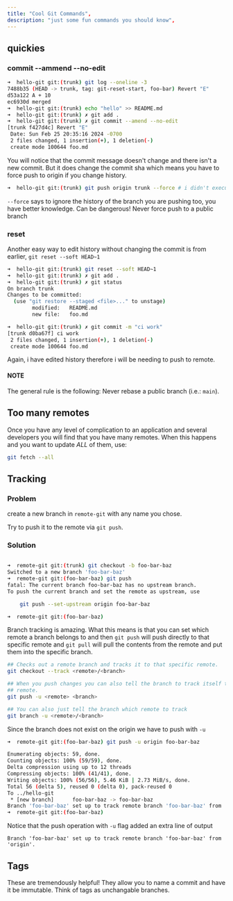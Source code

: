 ```yaml
---
title: "Cool Git Commands",
description: "just some fun commands you should know",
---
```


## quickies

### commit --ammend --no-edit

```bash
➜  hello-git git:(trunk) git log --oneline -3
7488b35 (HEAD -> trunk, tag: git-reset-start, foo-bar) Revert "E"
d53a122 A + 10
ec6930d merged
➜  hello-git git:(trunk) echo "hello" >> README.md
➜  hello-git git:(trunk) ✗ git add .
➜  hello-git git:(trunk) ✗ git commit --amend --no-edit
[trunk f427d4c] Revert "E"
 Date: Sun Feb 25 20:35:16 2024 -0700
 2 files changed, 1 insertion(+), 1 deletion(-)
 create mode 100644 foo.md
```

You will notice that the commit message doesn't change and there isn't a new
commit.  But it does change the commit sha which means you have to force push
to origin if you change history.

```bash
➜  hello-git git:(trunk) git push origin trunk --force # i didn't execute this
```

`--force` says to ignore the history of the branch you are pushing too, you
have better knowledge.  Can be dangerous!  Never force push to a public branch

### reset
Another easy way to edit history without changing the commit is from earlier,
`git reset --soft HEAD~1`

```bash
➜  hello-git git:(trunk) git reset --soft HEAD~1
➜  hello-git git:(trunk) ✗ git add .
➜  hello-git git:(trunk) ✗ git status
On branch trunk
Changes to be committed:
  (use "git restore --staged <file>..." to unstage)
        modified:   README.md
        new file:   foo.md

➜  hello-git git:(trunk) ✗ git commit -m "ci work"
[trunk d0ba67f] ci work
 2 files changed, 1 insertion(+), 1 deletion(-)
 create mode 100644 foo.md
```

Again, i have edited history therefore i will be needing to push to remote.

#### NOTE
The general rule is the following: Never rebase a public branch (i.e.: `main`).

## Too many remotes

Once you have any level of complication to an application and several
developers you will find that you have many remotes.  When this happens and you
want to update _ALL_ of them, use:

```bash
git fetch --all
```

## Tracking

### Problem
create a new branch in `remote-git` with any name you chose.

Try to push it to the remote via `git push`.

### Solution

```bash

➜  remote-git git:(trunk) git checkout -b foo-bar-baz
Switched to a new branch 'foo-bar-baz'
➜  remote-git git:(foo-bar-baz) git push
fatal: The current branch foo-bar-baz has no upstream branch.
To push the current branch and set the remote as upstream, use

    git push --set-upstream origin foo-bar-baz

➜  remote-git git:(foo-bar-baz)
```

Branch tracking is amazing.  What this means is that you can set which remote a
branch belongs to and then `git push` will push directly to that specific
remote and `git pull` will pull the contents from the remote and put them into
the specific branch.

```bash
## Checks out a remote branch and tracks it to that specific remote.
git checkout --track <remote>/<branch>

## When you push changes you can also tell the branch to track itself to this
## remote.
git push -u <remote> <branch>

## You can also just tell the branch which remote to track
git branch -u <remote>/<branch>
```

Since the branch does not exist on the origin we have to push with `-u`
```bash
➜  remote-git git:(foo-bar-baz) git push -u origin foo-bar-baz

Enumerating objects: 59, done.
Counting objects: 100% (59/59), done.
Delta compression using up to 12 threads
Compressing objects: 100% (41/41), done.
Writing objects: 100% (56/56), 5.46 KiB | 2.73 MiB/s, done.
Total 56 (delta 5), reused 0 (delta 0), pack-reused 0
To ../hello-git
 * [new branch]      foo-bar-baz -> foo-bar-baz
Branch 'foo-bar-baz' set up to track remote branch 'foo-bar-baz' from 'origin'.
➜  remote-git git:(foo-bar-baz)
```

Notice that the push operation with `-u` flag added an extra line of output

```
Branch 'foo-bar-baz' set up to track remote branch 'foo-bar-baz' from 'origin'.
```

## Tags
These are tremendously helpful!  They allow you to name a commit and have it be
immutable.  Think of tags as unchangable branches.

